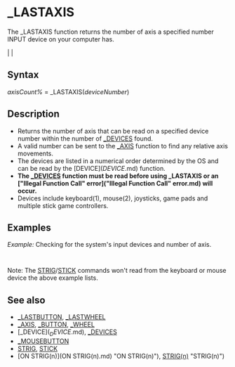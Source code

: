 # _LASTAXIS

The _LASTAXIS function returns the number of axis a specified number INPUT device on your computer has.

  

|  |

## Syntax

*axisCount%* = _LASTAXIS(*deviceNumber*)
  

## Description

* Returns the number of axis that can be read on a specified device number within the number of [_DEVICES](_DEVICES.md) found.
* A valid number can be sent to the [_AXIS](_AXIS.md) function to find any relative axis movements.
* The devices are listed in a numerical order determined by the OS and can be read by the [DEVICE$](DEVICE$.md) function.
* **The [_DEVICES](_DEVICES.md) function must be read before using _LASTAXIS or an ["Illegal Function Call" error]("Illegal Function Call" error.md) will occur.**
* Devices include keyboard(1), mouse(2), joysticks, game pads and multiple stick game controllers.

  

## Examples

*Example:* Checking for the system's input devices and number of axis.

``` devices = [_DEVICES](_DEVICES.md)  'MUST be read in order for other 2 device functions to work! PRINT "Number of input devices found ="; devices FOR i = 1 TO devices   PRINT [_DEVICE$](_DEVICE$.md)(i)   IF [INSTR](INSTR.md)([_DEVICE$](_DEVICE$.md)(i), "[AXIS]") THEN PRINT "Axis:"; _LASTAXIS(i) NEXT  
```

``` Number of input devices found = 2 [KEYBOARD][BUTTON] [MOUSE][BUTTON][AXIS][WHEEL] Axis: 2  
```

Note: The [STRIG](STRIG.md)/[STICK](STICK.md) commands won't read from the keyboard or mouse device the above example lists.
  

## See also

* [_LASTBUTTON](_LASTBUTTON.md), [_LASTWHEEL](_LASTWHEEL.md)
* [_AXIS](_AXIS.md), [_BUTTON](_BUTTON.md), [_WHEEL](_WHEEL.md)
* [_DEVICE$](_DEVICE$.md), [_DEVICES](_DEVICES.md)
* [_MOUSEBUTTON](_MOUSEBUTTON.md)
* [STRIG](STRIG.md), [STICK](STICK.md)
* [ON STRIG(n)](ON STRIG(n).md) "ON STRIG(n)"), [STRIG(n)](STRIG(n).md) "STRIG(n)")

  
